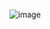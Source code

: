 ### 
![image](https://github.com/IndraniB2020/IndraniB2020/assets/59628314/4e60031e-e91b-4ba5-9414-a902abae8bfc)


